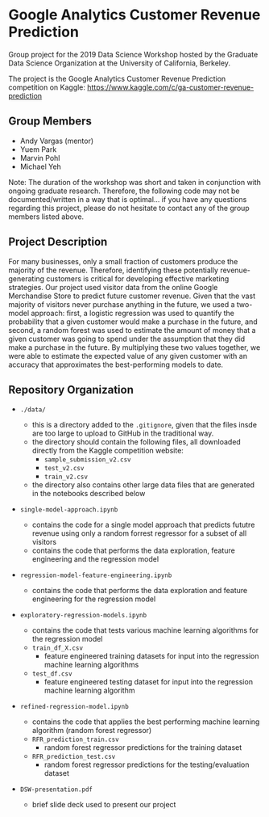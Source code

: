 # Google Analytics Customer Revenue Prediction

Group project for the 2019 Data Science Workshop hosted by the Graduate Data Science Organization at the University of California, Berkeley.

The project is the Google Analytics Customer Revenue Prediction competition on Kaggle: https://www.kaggle.com/c/ga-customer-revenue-prediction

## Group Members

* Andy Vargas (mentor)
* Yuem Park
* Marvin Pohl
* Michael Yeh

Note: The duration of the workshop was short and taken in conjunction with ongoing graduate research. Therefore, the following code may not be documented/written in a way that is optimal... if you have any questions regarding this project, please do not hesitate to contact any of the group members listed above.

## Project Description

For many businesses, only a small fraction of customers produce the majority of the revenue. Therefore, identifying these potentially revenue-generating customers is critical for developing effective marketing strategies. Our project used visitor data from the online Google Merchandise Store to predict future customer revenue. Given that the vast majority of visitors never purchase anything in the future, we used a two-model approach: first, a logistic regression was used to quantify the probability that a given customer would make a purchase in the future, and second, a random forest was used to estimate the amount of money that a given customer was going to spend under the assumption that they did make a purchase in the future. By multiplying these two values together, we were able to estimate the expected value of any given customer with an accuracy that approximates the best-performing models to date.

## Repository Organization

* `./data/`
    * this is a directory added to the `.gitignore`, given that the files insde are too large to upload to GitHub in the traditional way.
    * the directory should contain the following files, all downloaded directly from the Kaggle competition website:
        * `sample_submission_v2.csv`
        * `test_v2.csv`
        * `train_v2.csv`
    * the directory also contains other large data files that are generated in the notebooks described below

* `single-model-approach.ipynb`
    * contains the code for a single model approach that predicts fututre revenue using only a random forrest regressor for a subset of all visitors
    * contains the code that performs the data exploration, feature engineering and the regression model

* `regression-model-feature-engineering.ipynb`
    * contains the code that performs the data exploration and feature engineering for the regression model

* `exploratory-regression-models.ipynb`
    * contains the code that tests various machine learning algorithms for the regression model
    * `train_df_X.csv`
        * feature engineered training datasets for input into the regression machine learning algorithms
    * `test_df.csv`
        * feature engineered testing dataset for input into the regression machine learning algorithm

* `refined-regression-model.ipynb`
    * contains the code that applies the best performing machine learning algorithm (random forest regressor)
    * `RFR_prediction_train.csv`
        * random forest regressor predictions for the training dataset
    * `RFR_prediction_test.csv`
        * random forest regressor predictions for the testing/evaluation dataset

* `DSW-presentation.pdf`
    * brief slide deck used to present our project
